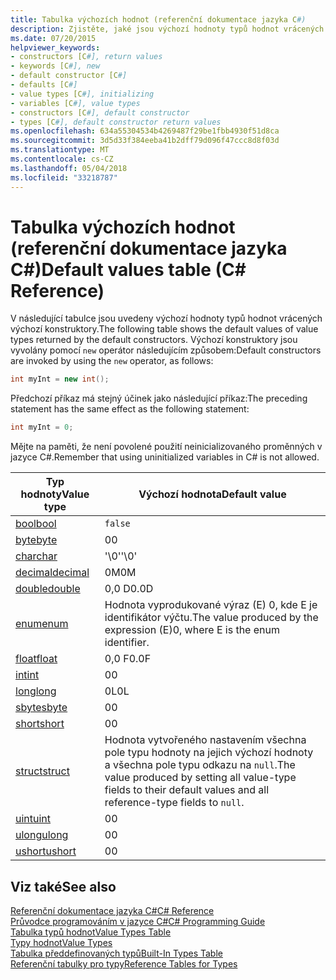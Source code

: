 ```yaml
---
title: Tabulka výchozích hodnot (referenční dokumentace jazyka C#)
description: Zjistěte, jaké jsou výchozí hodnoty typů hodnot vrácených výchozí konstruktory.
ms.date: 07/20/2015
helpviewer_keywords:
- constructors [C#], return values
- keywords [C#], new
- default constructor [C#]
- defaults [C#]
- value types [C#], initializing
- variables [C#], value types
- constructors [C#], default constructor
- types [C#], default constructor return values
ms.openlocfilehash: 634a55304534b4269487f29be1fbb4930f51d8ca
ms.sourcegitcommit: 3d5d33f384eeba41b2dff79d096f47ccc8d8f03d
ms.translationtype: MT
ms.contentlocale: cs-CZ
ms.lasthandoff: 05/04/2018
ms.locfileid: "33218787"
---
```

# <a name="default-values-table-c-reference"></a><span data-ttu-id="c8855-103">Tabulka výchozích hodnot (referenční dokumentace jazyka C#)</span><span class="sxs-lookup"><span data-stu-id="c8855-103">Default values table (C# Reference)</span></span>

<span data-ttu-id="c8855-104">V následující tabulce jsou uvedeny výchozí hodnoty typů hodnot vrácených výchozí konstruktory.</span><span class="sxs-lookup"><span data-stu-id="c8855-104">The following table shows the default values of value types returned by the default constructors.</span></span> <span data-ttu-id="c8855-105">Výchozí konstruktory jsou vyvolány pomocí `new` operátor následujícím způsobem:</span><span class="sxs-lookup"><span data-stu-id="c8855-105">Default constructors are invoked by using the `new` operator, as follows:</span></span>

```csharp
int myInt = new int();
```

<span data-ttu-id="c8855-106">Předchozí příkaz má stejný účinek jako následující příkaz:</span><span class="sxs-lookup"><span data-stu-id="c8855-106">The preceding statement has the same effect as the following statement:</span></span>

```csharp
int myInt = 0;
```

<span data-ttu-id="c8855-107">Mějte na paměti, že není povolené použití neinicializovaného proměnných v jazyce C#.</span><span class="sxs-lookup"><span data-stu-id="c8855-107">Remember that using uninitialized variables in C# is not allowed.</span></span>

|<span data-ttu-id="c8855-108">Typ hodnoty</span><span class="sxs-lookup"><span data-stu-id="c8855-108">Value type</span></span>|<span data-ttu-id="c8855-109">Výchozí hodnota</span><span class="sxs-lookup"><span data-stu-id="c8855-109">Default value</span></span>|
|----------------|-------------------|
|[<span data-ttu-id="c8855-110">bool</span><span class="sxs-lookup"><span data-stu-id="c8855-110">bool</span></span>](bool.md)|`false`|
|[<span data-ttu-id="c8855-111">byte</span><span class="sxs-lookup"><span data-stu-id="c8855-111">byte</span></span>](byte.md)|<span data-ttu-id="c8855-112">0</span><span class="sxs-lookup"><span data-stu-id="c8855-112">0</span></span>|
|[<span data-ttu-id="c8855-113">char</span><span class="sxs-lookup"><span data-stu-id="c8855-113">char</span></span>](char.md)|<span data-ttu-id="c8855-114">'\0'</span><span class="sxs-lookup"><span data-stu-id="c8855-114">'\0'</span></span>|
|[<span data-ttu-id="c8855-115">decimal</span><span class="sxs-lookup"><span data-stu-id="c8855-115">decimal</span></span>](decimal.md)|<span data-ttu-id="c8855-116">0M</span><span class="sxs-lookup"><span data-stu-id="c8855-116">0M</span></span>|
|[<span data-ttu-id="c8855-117">double</span><span class="sxs-lookup"><span data-stu-id="c8855-117">double</span></span>](double.md)|<span data-ttu-id="c8855-118">0,0 D</span><span class="sxs-lookup"><span data-stu-id="c8855-118">0.0D</span></span>|
|[<span data-ttu-id="c8855-119">enum</span><span class="sxs-lookup"><span data-stu-id="c8855-119">enum</span></span>](enum.md)|<span data-ttu-id="c8855-120">Hodnota vyprodukované výraz (E) 0, kde E je identifikátor výčtu.</span><span class="sxs-lookup"><span data-stu-id="c8855-120">The value produced by the expression (E)0, where E is the enum identifier.</span></span>|
|[<span data-ttu-id="c8855-121">float</span><span class="sxs-lookup"><span data-stu-id="c8855-121">float</span></span>](float.md)|<span data-ttu-id="c8855-122">0,0 F</span><span class="sxs-lookup"><span data-stu-id="c8855-122">0.0F</span></span>|
|[<span data-ttu-id="c8855-123">int</span><span class="sxs-lookup"><span data-stu-id="c8855-123">int</span></span>](int.md)|<span data-ttu-id="c8855-124">0</span><span class="sxs-lookup"><span data-stu-id="c8855-124">0</span></span>|
|[<span data-ttu-id="c8855-125">long</span><span class="sxs-lookup"><span data-stu-id="c8855-125">long</span></span>](long.md)|<span data-ttu-id="c8855-126">0L</span><span class="sxs-lookup"><span data-stu-id="c8855-126">0L</span></span>|
|[<span data-ttu-id="c8855-127">sbyte</span><span class="sxs-lookup"><span data-stu-id="c8855-127">sbyte</span></span>](sbyte.md)|<span data-ttu-id="c8855-128">0</span><span class="sxs-lookup"><span data-stu-id="c8855-128">0</span></span>|
|[<span data-ttu-id="c8855-129">short</span><span class="sxs-lookup"><span data-stu-id="c8855-129">short</span></span>](short.md)|<span data-ttu-id="c8855-130">0</span><span class="sxs-lookup"><span data-stu-id="c8855-130">0</span></span>|
|[<span data-ttu-id="c8855-131">struct</span><span class="sxs-lookup"><span data-stu-id="c8855-131">struct</span></span>](struct.md)|<span data-ttu-id="c8855-132">Hodnota vytvořeného nastavením všechna pole typu hodnoty na jejich výchozí hodnoty a všechna pole typu odkazu na `null`.</span><span class="sxs-lookup"><span data-stu-id="c8855-132">The value produced by setting all value-type fields to their default values and all reference-type fields to `null`.</span></span>|
|[<span data-ttu-id="c8855-133">uint</span><span class="sxs-lookup"><span data-stu-id="c8855-133">uint</span></span>](uint.md)|<span data-ttu-id="c8855-134">0</span><span class="sxs-lookup"><span data-stu-id="c8855-134">0</span></span>|
|[<span data-ttu-id="c8855-135">ulong</span><span class="sxs-lookup"><span data-stu-id="c8855-135">ulong</span></span>](ulong.md)|<span data-ttu-id="c8855-136">0</span><span class="sxs-lookup"><span data-stu-id="c8855-136">0</span></span>|
|[<span data-ttu-id="c8855-137">ushort</span><span class="sxs-lookup"><span data-stu-id="c8855-137">ushort</span></span>](ushort.md)|<span data-ttu-id="c8855-138">0</span><span class="sxs-lookup"><span data-stu-id="c8855-138">0</span></span>|

## <a name="see-also"></a><span data-ttu-id="c8855-139">Viz také</span><span class="sxs-lookup"><span data-stu-id="c8855-139">See also</span></span>
 [<span data-ttu-id="c8855-140">Referenční dokumentace jazyka C#</span><span class="sxs-lookup"><span data-stu-id="c8855-140">C# Reference</span></span>](../index.md)  
 [<span data-ttu-id="c8855-141">Průvodce programováním v jazyce C#</span><span class="sxs-lookup"><span data-stu-id="c8855-141">C# Programming Guide</span></span>](../../programming-guide/index.md)  
 [<span data-ttu-id="c8855-142">Tabulka typů hodnot</span><span class="sxs-lookup"><span data-stu-id="c8855-142">Value Types Table</span></span>](value-types-table.md)  
 [<span data-ttu-id="c8855-143">Typy hodnot</span><span class="sxs-lookup"><span data-stu-id="c8855-143">Value Types</span></span>](value-types.md)  
 [<span data-ttu-id="c8855-144">Tabulka předdefinovaných typů</span><span class="sxs-lookup"><span data-stu-id="c8855-144">Built-In Types Table</span></span>](built-in-types-table.md)  
 [<span data-ttu-id="c8855-145">Referenční tabulky pro typy</span><span class="sxs-lookup"><span data-stu-id="c8855-145">Reference Tables for Types</span></span>](reference-tables-for-types.md)
